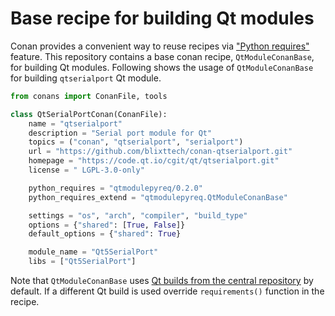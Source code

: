 # Base recipe for building Qt modules

Conan provides a convenient way to reuse recipes via ["Python requires"](https://docs.conan.io/en/latest/extending/python_requires.html) feature.
This repository contains a base conan recipe, ``QtModuleConanBase``, for building Qt modules.
Following shows the usage of ``QtModuleConanBase`` for building ``qtserialport`` Qt module. 

```python
from conans import ConanFile, tools

class QtSerialPortConan(ConanFile):
    name = "qtserialport"
    description = "Serial port module for Qt"
    topics = ("conan", "qtserialport", "serialport")
    url = "https://github.com/blixttech/conan-qtserialport.git"
    homepage = "https://code.qt.io/cgit/qt/qtserialport.git"
    license = "	LGPL-3.0-only"

    python_requires = "qtmodulepyreq/0.2.0"
    python_requires_extend = "qtmodulepyreq.QtModuleConanBase"

    settings = "os", "arch", "compiler", "build_type"
    options = {"shared": [True, False]}
    default_options = {"shared": True}

    module_name = "Qt5SerialPort"
    libs = ["Qt5SerialPort"]
```

Note that ``QtModuleConanBase`` uses [Qt builds from the central repository](https://conan.io/center/qt) by default. 
If a different Qt build is used override ``requirements()`` function in the recipe.